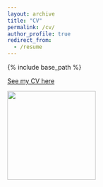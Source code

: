 ```yaml
---
layout: archive
title: "CV"
permalink: /cv/
author_profile: true
redirect_from:
  - /resume
---
```


{% include base_path %}

[See my CV here](https://gaiaghirardi.github.io/files/CV_Gaia.pdf) 


<img src="http://gaiaghirardi.github.io/images/off.jpeg" width="200" />

